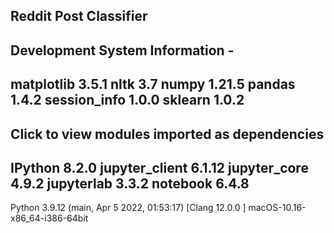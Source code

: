 Reddit Post Classifier
----





Development System Information -
----

matplotlib          3.5.1
nltk                3.7
numpy               1.21.5
pandas              1.4.2
session_info        1.0.0
sklearn             1.0.2
-----
Click to view modules imported as dependencies
-----
IPython             8.2.0
jupyter_client      6.1.12
jupyter_core        4.9.2
jupyterlab          3.3.2
notebook            6.4.8
-----
Python 3.9.12 (main, Apr  5 2022, 01:53:17) [Clang 12.0.0 ]
macOS-10.16-x86_64-i386-64bit